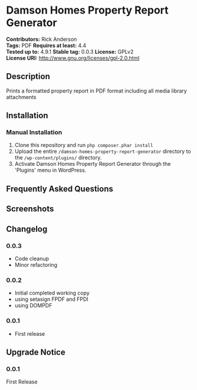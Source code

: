 # Damson Homes Property Report Generator #
 
**Contributors:**      Rick Anderson  
**Tags:**  PDF
**Requires at least:** 4.4  
**Tested up to:**      4.9.1 
**Stable tag:**        0.0.3 
**License:**           GPLv2  
**License URI:**       http://www.gnu.org/licenses/gpl-2.0.html  

## Description ##

Prints a formatted property report in PDF format including all media library attachments

## Installation ##

### Manual Installation ###

1. Clone this repository and run `php composer.phar install`
1. Upload the entire `/damson-homes-property-report-generator` directory to the `/wp-content/plugins/` directory.
2. Activate Damson Homes Property Report Generator through the 'Plugins' menu in WordPress.

## Frequently Asked Questions ##


## Screenshots ##


## Changelog ##

### 0.0.3 ###
* Code cleanup 
* Minor refactoring

### 0.0.2 ###
* Initial completed working copy 
* using setasign FPDF and FPDI
* using DOMPDF

### 0.0.1 ###
* First release

## Upgrade Notice ##

### 0.0.1 ###
First Release
